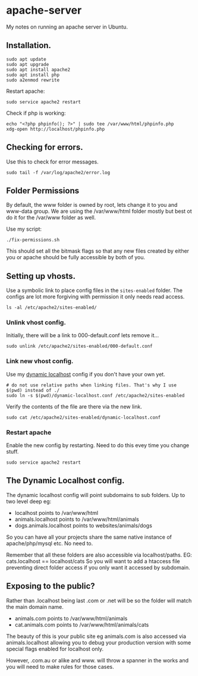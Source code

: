 # apache-server

My notes on running an apache server in Ubuntu.

## Installation.

```shell
sudo apt update
sudo apt upgrade
sudo apt install apache2
sudo apt install php
sudo a2enmod rewrite
```

Restart apache:
```shell
sudo service apache2 restart
```

Check if php is working:

```shell
echo "<?php phpinfo(); ?>" | sudo tee /var/www/html/phpinfo.php
xdg-open http://localhost/phpinfo.php
```

## Checking for errors.

Use this to check for error messages.

```shell
sudo tail -f /var/log/apache2/error.log
```

## Folder Permissions
By default, the www folder is owned by root, lets change it to you and www-data group.
We are using the /var/www/html folder mostly but best ot do it for the /var/www folder as well.

Use my script:
```shell
./fix-permissions.sh
```
This should set all the bitmask flags so that any new files created by either you or apache should be
fully accessible by both of you.

## Setting up vhosts.

Use a symbolic link to place config files in the `sites-enabled` folder.
The configs are lot more forgiving with permission it only needs read access.

```shell
ls -al /etc/apache2/sites-enabled/
```

### Unlink vhost config.
Initially, there will be a link to 000-default.conf lets remove it...
```shell
sudo unlink /etc/apache2/sites-enabled/000-default.conf
```

### Link new vhost config.

Use my [dynamic localhost](dynamic-localhost.conf) config if you don't have your own yet.

```shell
# do not use relative paths when linking files. That's why I use $(pwd) instead of ./
sudo ln -s $(pwd)/dynamic-localhost.conf /etc/apache2/sites-enabled
```
Verify the contents of the file are there via the new link.
```shell
sudo cat /etc/apache2/sites-enabled/dynamic-localhost.conf
```

### Restart apache

Enable the new config by restarting. Need to do this evey time you change stuff.

```SHELL
sudo service apache2 restart
```

## The Dynamic Localhost config.
The dynamic localhost config will point subdomains to sub folders.
Up to two level deep eg:
- localhost points to /var/www/html
- animals.localhost points to /var/www/html/animals
- dogs.animals.localhost points to websites/animals/dogs

So you can have all your projects share the same native instance of apache/php/mysql etc.
No need to.

Remember that all these folders are also accessible via localhost/paths.
EG: cats.localhost ==  localhost/cats
So you will want to add a htaccess file preventing direct folder access if you only want it accessed by subdomain.

## Exposing to the public?

Rather than .localhost being last .com or .net will be so the folder will match the main domain name.

- animals.com points to /var/www/html/animals
- cat.animals.com points to /var/www/html/animals/cats

The beauty of this is your public site eg animals.com is also accessed via animals.localhost allowing you
to debug your production version with some special flags enabled for localhost only.

However, .com.au or alike and www. will throw a spanner in the works and you will need to make rules for those cases.


